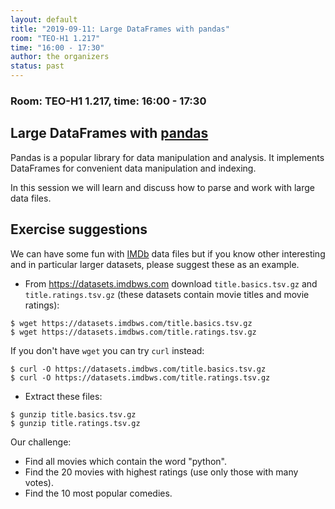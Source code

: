 ```yaml
---
layout: default
title: "2019-09-11: Large DataFrames with pandas"
room: "TEO-H1 1.217"
time: "16:00 - 17:30"
author: the organizers
status: past
---
```


### Room: TEO-H1 1.217, time: 16:00 - 17:30

## Large DataFrames with [pandas](https://pandas.pydata.org/)

Pandas is a popular library for data manipulation and analysis. It implements
DataFrames for convenient data manipulation and indexing.

In this session we will learn and discuss how to parse and work with large data files.


## Exercise suggestions

We can have some fun with [IMDb](https://www.imdb.com) data files but if you
know other interesting and in particular larger datasets, please suggest these
as an example.

- From https://datasets.imdbws.com download `title.basics.tsv.gz` and `title.ratings.tsv.gz`
  (these datasets contain movie titles and movie ratings):

```shell
$ wget https://datasets.imdbws.com/title.basics.tsv.gz
$ wget https://datasets.imdbws.com/title.ratings.tsv.gz
```

If you don't have `wget` you can try `curl` instead:

```shell
$ curl -O https://datasets.imdbws.com/title.basics.tsv.gz
$ curl -O https://datasets.imdbws.com/title.ratings.tsv.gz
```

- Extract these files:

```shell
$ gunzip title.basics.tsv.gz
$ gunzip title.ratings.tsv.gz
```

Our challenge:
- Find all movies which contain the word "python".
- Find the 20 movies with highest ratings (use only those with many votes).
- Find the 10 most popular comedies.
